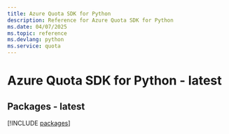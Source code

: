 ```yaml
---
title: Azure Quota SDK for Python
description: Reference for Azure Quota SDK for Python
ms.date: 04/07/2025
ms.topic: reference
ms.devlang: python
ms.service: quota
---
```

# Azure Quota SDK for Python - latest
## Packages - latest
[!INCLUDE [packages](quota-index.md)]